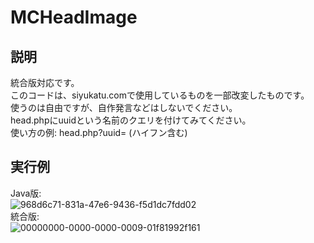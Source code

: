 # MCHeadImage
## 説明
統合版対応です。<br>
このコードは、siyukatu.comで使用しているものを一部改変したものです。<br>
使うのは自由ですが、自作発言などはしないでください。<br>
head.phpにuuidという名前のクエリを付けてみてください。<br>
使い方の例: head.php?uuid=<uuid> (ハイフン含む)<br>
## 実行例
Java版:<br>
![968d6c71-831a-47e6-9436-f5d1dc7fdd02](https://cdn.siyukatu.com/heads/968d6c71-831a-47e6-9436-f5d1dc7fdd02.webp)<br>
統合版:<br>
![00000000-0000-0000-0009-01f81992f161](https://cdn.siyukatu.com/heads/00000000-0000-0000-0009-01f81992f161.webp)<br>
